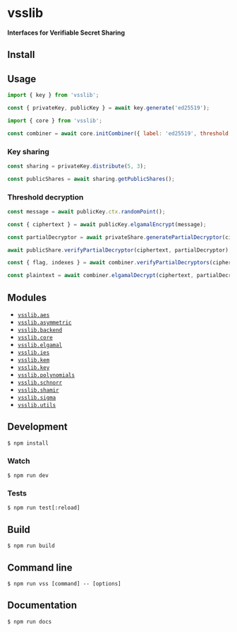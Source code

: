 # vsslib

**Interfaces for Verifiable Secret Sharing**

## Install

## Usage

```js
import { key } from 'vsslib';

const { privateKey, publicKey } = await key.generate('ed25519');
```

```js
import { core } from 'vsslib';

const combiner = await core.initCombiner({ label: 'ed25519', threshold: 3 })
```

### Key sharing

```js
const sharing = privateKey.distribute(5, 3);

const publicShares = await sharing.getPublicShares();
```

### Threshold decryption

```js
const message = await publicKey.ctx.randomPoint();

const { ciphertext } = await publicKey.elgamalEncrypt(message);
```

```js
const partialDecryptor = await privateShare.generatePartialDecryptor(ciphertext);
```

```js
await publicShare.verifyPartialDecryptor(ciphertext, partialDecryptor);
```

```js
const { flag, indexes } = await combiner.verifyPartialDecryptors(ciphertext, publicShares, partialDecryptors);
```

```js
const plaintext = await combiner.elgamalDecrypt(ciphertext, partialDecryptors);
```

## Modules

- [`vsslib.aes`](./src/aes)
- [`vsslib.asymmetric`](./src/asymmetric)
- [`vsslib.backend`](./src/backend)
- [`vsslib.core`](./src/core)
- [`vsslib.elgamal`](./src/asymmetric)
- [`vsslib.ies`](./src/asymmetric)
- [`vsslib.kem`](./src/asymmetric)
- [`vsslib.key`](./src/key)
- [`vsslib.polynomials`](./src/polynomials)
- [`vsslib.schnorr`](./src/schnorr)
- [`vsslib.shamir`](./src/shamir)
- [`vsslib.sigma`](./src/sigma)
- [`vsslib.utils`](./src/utils)

## Development

```
$ npm install
```

### Watch

```
$ npm run dev
```

### Tests

```
$ npm run test[:reload]
```

## Build

```
$ npm run build
```

## Command line

```
$ npm run vss [command] -- [options]
```

## Documentation

```
$ npm run docs
```
